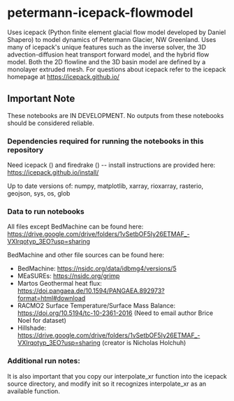 # petermann-icepack-flowmodel
Uses icepack (Python finite element glacial flow model developed by Daniel Shapero) to model dynamics of Petermann Glacier, NW Greenland. Uses many of icepack's unique features such as the inverse solver, the 3D advection-diffusion heat transport forward model, and the hybrid flow model. Both the 2D flowline and the 3D basin model are defined by a monolayer extruded mesh. For questions about icepack refer to the icepack homepage at https://icepack.github.io/



## Important Note
These notebooks are IN DEVELOPMENT. No outputs from these notebooks should be considered reliable.



### Dependencies required for running the notebooks in this repository
Need icepack () and firedrake () -- install instructions are provided here: https://icepack.github.io/install/

Up to date versions of: numpy, matplotlib, xarray, rioxarray, rasterio, geojson, sys, os, glob



### Data to run notebooks
All files except BedMachine can be found here: https://drive.google.com/drive/folders/1vSetbOF5Iy26ETMAF_-VXlrqotyp_3EO?usp=sharing

BedMachine and other file sources can be found here:

- BedMachine: https://nsidc.org/data/idbmg4/versions/5
- MEaSUREs: https://nsidc.org/grimp
- Martos Geothermal heat flux: https://doi.pangaea.de/10.1594/PANGAEA.892973?format=html#download
- RACMO2 Surface Temperature/Surface Mass Balance: https://doi.org/10.5194/tc-10-2361-2016 (Need to email author Brice Noel for dataset)
- Hillshade: https://drive.google.com/drive/folders/1vSetbOF5Iy26ETMAF_-VXlrqotyp_3EO?usp=sharing (creator is Nicholas Holchuh)



### Additional run notes:
It is also important that you copy our interpolate_xr function into the icepack source directory, and modify init so it recognizes interpolate_xr as an available function.

